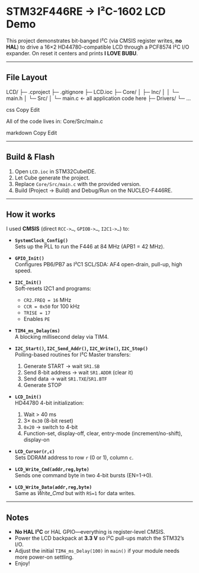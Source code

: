 # STM32F446RE → I²C-1602 LCD Demo

This project demonstrates bit-banged I²C (via CMSIS register writes, **no HAL**) to drive a 16×2 HD44780-compatible LCD through a PCF8574 I²C I/O expander. On reset it centers and prints **I LOVE BUBU**.

---

## File Layout

LCD/
├─ .cproject
├─ .gitignore
├─ LCD.ioc
├─ Core/
│ ├─ Inc/
│ │ └─ main.h
│ └─ Src/
│ └─ main.c ← all application code here
├─ Drivers/
└─ …

css
Copy
Edit

All of the code lives in:
Core/Src/main.c

markdown
Copy
Edit

---

## Build & Flash

1. Open `LCD.ioc` in STM32CubeIDE.  
2. Let Cube generate the project.  
3. Replace `Core/Src/main.c` with the provided version.  
4. Build (Project → Build) and Debug/Run on the NUCLEO-F446RE.

---

## How it works

I used **CMSIS** (direct `RCC->…`, `GPIOB->…`, `I2C1->…`) to:

- **`SystemClock_Config()`**  
  Sets up the PLL to run the F446 at 84 MHz (APB1 = 42 MHz).

- **`GPIO_Init()`**  
  Configures PB6/PB7 as I²C1 SCL/SDA: AF4 open-drain, pull-up, high speed.

- **`I2C_Init()`**  
  Soft-resets I2C1 and programs:  
  - `CR2.FREQ = 16` MHz  
  - `CCR = 0x50` for 100 kHz  
  - `TRISE = 17`  
  - Enables `PE`

- **`TIM4_ms_Delay(ms)`**  
  A blocking millisecond delay via TIM4.

- **`I2C_Start()`, `I2C_Send_Addr()`, `I2C_Write()`, `I2C_Stop()`**  
  Polling-based routines for I²C Master transfers:
  1. Generate START → wait `SR1.SB`  
  2. Send 8-bit address → wait `SR1.ADDR` (clear it)  
  3. Send data → wait `SR1.TXE`/`SR1.BTF`  
  4. Generate STOP

- **`LCD_Init()`**  
  HD44780 4-bit initialization:
  1. Wait > 40 ms  
  2. 3× `0x30` (8-bit reset)  
  3. `0x20` → switch to 4-bit  
  4. Function-set, display-off, clear, entry-mode (increment/no-shift), display-on

- **`LCD_Cursor(r,c)`**  
  Sets DDRAM address to row `r` (0 or 1), column `c`.

- **`LCD_Write_Cmd(addr,reg,byte)`**  
  Sends one command byte in two 4-bit bursts (EN=1→0).

- **`LCD_Write_Data(addr,reg,byte)`**  
  Same as _Write_Cmd_ but with `RS=1` for data writes.

---

## Notes

- **No HAL I²C** or HAL GPIO—everything is register-level CMSIS.  
- Power the LCD backpack at **3.3 V** so I²C pull-ups match the STM32’s I/O.  
- Adjust the initial `TIM4_ms_Delay(100)` in `main()` if your module needs more power-on settling.
- Enjoy!
